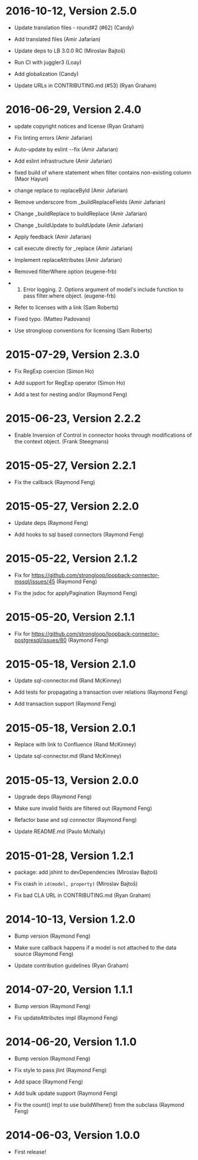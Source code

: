 2016-10-12, Version 2.5.0
=========================

 * Update translation files - round#2 (#62) (Candy)

 * Add translated files (Amir Jafarian)

 * Update deps to LB 3.0.0 RC (Miroslav Bajtoš)

 * Run CI with juggler3 (Loay)

 * Add globalization (Candy)

 * Update URLs in CONTRIBUTING.md (#53) (Ryan Graham)


2016-06-29, Version 2.4.0
=========================

 * update copyright notices and license (Ryan Graham)

 * Fix linting errors (Amir Jafarian)

 * Auto-update by eslint --fix (Amir Jafarian)

 * Add eslint infrastructure (Amir Jafarian)

 * fixed build of where statement when filter contains non-existing column (Maor Hayun)

 * change replace to replaceById (Amir Jafarian)

 * Remove underscore from _buildReplaceFields (Amir Jafarian)

 * Change _buildReplace  to buildReplace (Amir Jafarian)

 * Change _buildUpdate to buildUpdate (Amir Jafarian)

 * Apply feedback (Amir Jafarian)

 * call execute directly for _replace (Amir Jafarian)

 * Implement replaceAttributes (Amir Jafarian)

 * Removed filterWhere option (eugene-frb)

 * 1. Error logging. 2. Options argument of model's include function to pass filter.where object. (eugene-frb)

 * Refer to licenses with a link (Sam Roberts)

 * Fixed typo. (Matteo Padovano)

 * Use strongloop conventions for licensing (Sam Roberts)


2015-07-29, Version 2.3.0
=========================

 * Fix RegExp coercion (Simon Ho)

 * Add support for RegExp operator (Simon Ho)

 * Add a test for nesting and/or (Raymond Feng)


2015-06-23, Version 2.2.2
=========================

 * Enable Inversion of Control in connector hooks through modifications of the context object. (Frank Steegmans)


2015-05-27, Version 2.2.1
=========================

 * Fix the callback (Raymond Feng)


2015-05-27, Version 2.2.0
=========================

 * Update deps (Raymond Feng)

 * Add hooks to sql based connectors (Raymond Feng)


2015-05-22, Version 2.1.2
=========================

 * Fix for https://github.com/strongloop/loopback-connector-mssql/issues/45 (Raymond Feng)

 * Fix the jsdoc for applyPagination (Raymond Feng)


2015-05-20, Version 2.1.1
=========================

 * Fix for https://github.com/strongloop/loopback-connector-postgresql/issues/80 (Raymond Feng)


2015-05-18, Version 2.1.0
=========================

 * Update sql-connector.md (Rand McKinney)

 * Add tests for propagating a transaction over relations (Raymond Feng)

 * Add transaction support (Raymond Feng)


2015-05-18, Version 2.0.1
=========================

 * Replace with link to Confluence (Rand McKinney)

 * Update sql-connector.md (Rand McKinney)


2015-05-13, Version 2.0.0
=========================

 * Upgrade deps (Raymond Feng)

 * Make sure invalid fields are filtered out (Raymond Feng)

 * Refactor base and sql connector (Raymond Feng)

 * Update README.md (Paulo McNally)


2015-01-28, Version 1.2.1
=========================

 * package: add jshint to devDependencies (Miroslav Bajtoš)

 * Fix crash in `id(model, property)` (Miroslav Bajtoš)

 * Fix bad CLA URL in CONTRIBUTING.md (Ryan Graham)


2014-10-13, Version 1.2.0
=========================

 * Bump version (Raymond Feng)

 * Make sure callback happens if a model is not attached to the data source (Raymond Feng)

 * Update contribution guidelines (Ryan Graham)


2014-07-20, Version 1.1.1
=========================

 * Bump version (Raymond Feng)

 * Fix updateAttributes impl (Raymond Feng)


2014-06-20, Version 1.1.0
=========================

 * Bump version (Raymond Feng)

 * Fix style to pass jlint (Raymond Feng)

 * Add space (Raymond Feng)

 * Add bulk update support (Raymond Feng)

 * Fix the count() impl to use buildWhere() from the subclass (Raymond Feng)


2014-06-03, Version 1.0.0
=========================

 * First release!
